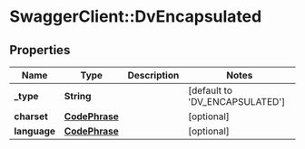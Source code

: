 # SwaggerClient::DvEncapsulated

## Properties
Name | Type | Description | Notes
------------ | ------------- | ------------- | -------------
**_type** | **String** |  | [default to &#x27;DV_ENCAPSULATED&#x27;]
**charset** | [**CodePhrase**](CodePhrase.md) |  | [optional] 
**language** | [**CodePhrase**](CodePhrase.md) |  | [optional] 

